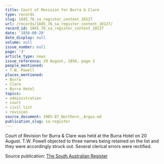 ```yaml
---
title: Court of Revision for Burra & Clare
type: records
slug: 1845_76_sa_register_content_10127
url: /records/1845_76_sa_register_content_10127/
record_id: 1845_76_sa_register_content_10127
date: '1856-08-29'
date_display: null
volume: null
issue_number: null
page: '3'
article_type: news
issue_reference: 29 August, 1856, page 3
people_mentioned:
- T.W. Powell
places_mentioned:
- Burra
- Clare
- Burra Hotel
topics:
- administration
- court
- civil list
- revision
source_document: 1985-87_Northern__Argus.md
publication_slug: sa-register
---
```


Court of Revision for Burra & Clare was held at the Burra Hotel on 20 August.  T.W. Powell objected to three names being retained on the list and they were accordingly struck out.  Several clerical errors were rectified.

Source publication: [The South Australian Register](/publications/sa-register/)

